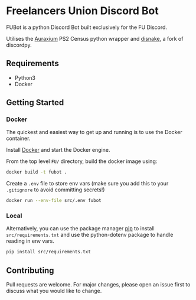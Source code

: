 # Freelancers Union Discord Bot

FUBot is a python Discord Bot built exclusively for the FU Discord.

Utilises the [Auraxium](https://github.com/leonhard-s/auraxium) PS2 Census python wrapper and [disnake](https://docs.disnake.dev/en/latest/index.html), a fork of discordpy.

## Requirements

- Python3
- Docker

## Getting Started
### Docker
The quickest and easiest way to get up and running is to use the Docker container.

Install [Docker](https://docs.docker.com/get-docker/) and start the Docker engine.

From the top level `FU/` directory, build the docker image using:
```bash
docker build -t fubot .
``` 
Create a `.env` file to store env vars (make sure you add this to your `.gitignore` to avoid committing secrets!)
```bash
docker run --env-file src/.env fubot
```

### Local
Alternatively, you can use the package manager [pip](https://pip.pypa.io/en/stable/) to install `src/requirements.txt` and use the python-dotenv package to handle reading in env vars.

```bash
pip install src/requirements.txt
```

## Contributing
Pull requests are welcome. For major changes, please open an issue first to discuss what you would like to change.